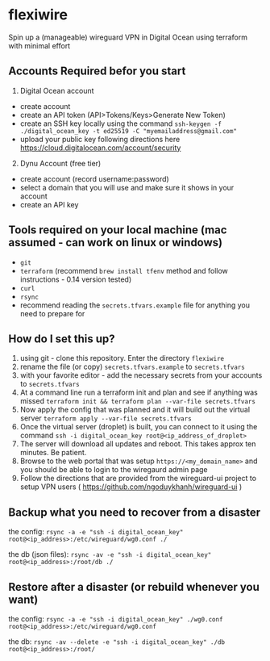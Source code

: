 # flexiwire

Spin up a (manageable) wireguard VPN in Digital Ocean using terraform with minimal effort

## Accounts Required befor you start

1. Digital Ocean account

- create account
- create an API token (API>Tokens/Keys>Generate New Token)
- create an SSH key locally using the command `ssh-keygen -f ./digital_ocean_key -t ed25519 -C "myemailaddress@gmail.com"`
- upload your public key following directions here https://cloud.digitalocean.com/account/security

2. Dynu Account (free tier)

- create account (record username:password)
- select a domain that you will use and make sure it shows in your account
- create an API key

## Tools required on your local machine (mac assumed - can work on linux or windows)

- `git`
- `terraform` (recommend `brew install tfenv` method and follow instructions - 0.14 version tested)
- `curl`
- `rsync`
- recommend reading the `secrets.tfvars.example` file for anything you need to prepare for

## How do I set this up?

1. using git - clone this repository. Enter the directory `flexiwire`
2. rename the file (or copy) `secrets.tfvars.example` to `secrets.tfvars`
3. with your favorite editor - add the necessary secrets from your accounts to `secrets.tfvars`
4. At a command line run a terraform init and plan and see if anything was missed `terraform init && terraform plan --var-file secrets.tfvars`
5. Now apply the config that was planned and it will build out the virtual server `terraform apply --var-file secrets.tfvars`
6. Once the virtual server (droplet) is built, you can connect to it using the command `ssh -i digital_ocean_key root@<ip_address_of_droplet>`
7. The server will download all updates and reboot. This takes approx ten minutes. Be patient.
8. Browse to the web portal that was setup `https://<my_domain_name>` and you should be able to login to the wiregaurd admin page
9. Follow the directions that are provided from the wireguard-ui project to setup VPN users ( https://github.com/ngoduykhanh/wireguard-ui )

## Backup what you need to recover from a disaster

the config:
`rsync -a -e "ssh -i digital_ocean_key" root@<ip_address>:/etc/wireguard/wg0.conf ./`

the db (json files):
`rsync -av -e "ssh -i digital_ocean_key" root@<ip_address>:/root/db ./`

## Restore after a disaster (or rebuild whenever you want)

the config:
`rsync -a -e "ssh -i digital_ocean_key" ./wg0.conf root@<ip_address>:/etc/wireguard/wg0.conf`

the db:
`rsync -av --delete -e "ssh -i digital_ocean_key" ./db root@<ip_address>:/root/`
